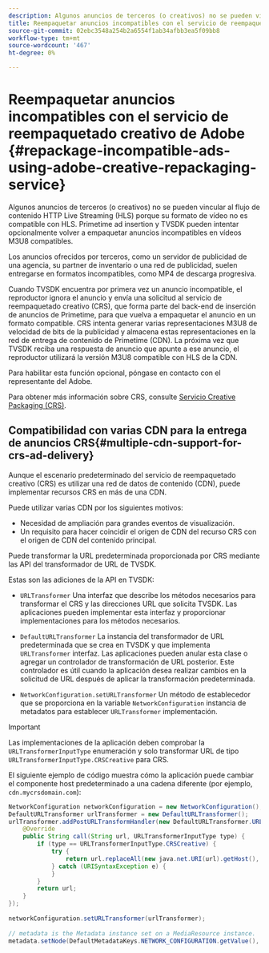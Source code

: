 ```yaml
---
description: Algunos anuncios de terceros (o creativos) no se pueden vincular al flujo de contenido HTTP Live Streaming (HLS) porque su formato de vídeo no es compatible con HLS. Primetime ad insertion y TVSDK pueden intentar opcionalmente volver a empaquetar anuncios incompatibles en vídeos M3U8 compatibles.
title: Reempaquetar anuncios incompatibles con el servicio de reempaquetado creativo de Adobe
source-git-commit: 02ebc3548a254b2a6554f1ab34afbb3ea5f09bb8
workflow-type: tm+mt
source-wordcount: '467'
ht-degree: 0%

---
```


# Reempaquetar anuncios incompatibles con el servicio de reempaquetado creativo de Adobe {#repackage-incompatible-ads-using-adobe-creative-repackaging-service}

Algunos anuncios de terceros (o creativos) no se pueden vincular al flujo de contenido HTTP Live Streaming (HLS) porque su formato de vídeo no es compatible con HLS. Primetime ad insertion y TVSDK pueden intentar opcionalmente volver a empaquetar anuncios incompatibles en vídeos M3U8 compatibles.

Los anuncios ofrecidos por terceros, como un servidor de publicidad de una agencia, su partner de inventario o una red de publicidad, suelen entregarse en formatos incompatibles, como MP4 de descarga progresiva.

Cuando TVSDK encuentra por primera vez un anuncio incompatible, el reproductor ignora el anuncio y envía una solicitud al servicio de reempaquetado creativo (CRS), que forma parte del back-end de inserción de anuncios de Primetime, para que vuelva a empaquetar el anuncio en un formato compatible. CRS intenta generar varias representaciones M3U8 de velocidad de bits de la publicidad y almacena estas representaciones en la red de entrega de contenido de Primetime (CDN). La próxima vez que TVSDK reciba una respuesta de anuncio que apunte a ese anuncio, el reproductor utilizará la versión M3U8 compatible con HLS de la CDN.

Para habilitar esta función opcional, póngase en contacto con el representante del Adobe.

Para obtener más información sobre CRS, consulte [Servicio Creative Packaging (CRS)](https://helpx.adobe.com/content/dam/help/en/primetime/guides/crs.pdf).

## Compatibilidad con varias CDN para la entrega de anuncios CRS{#multiple-cdn-support-for-crs-ad-delivery}

Aunque el escenario predeterminado del servicio de reempaquetado creativo (CRS) es utilizar una red de datos de contenido (CDN), puede implementar recursos CRS en más de una CDN.

Puede utilizar varias CDN por los siguientes motivos:

* Necesidad de ampliación para grandes eventos de visualización.
* Un requisito para hacer coincidir el origen de CDN del recurso CRS con el origen de CDN del contenido principal.

Puede transformar la URL predeterminada proporcionada por CRS mediante las API del transformador de URL de TVSDK.

Estas son las adiciones de la API en TVSDK:

* `URLTransformer` Una interfaz que describe los métodos necesarios para transformar el CRS y las direcciones URL que solicita TVSDK. Las aplicaciones pueden implementar esta interfaz y proporcionar implementaciones para los métodos necesarios.

* `DefaultURLTransformer` La instancia del transformador de URL predeterminada que se crea en TVSDK y que implementa `URLTransformer` interfaz. Las aplicaciones pueden anular esta clase o agregar un controlador de transformación de URL posterior. Este controlador es útil cuando la aplicación desea realizar cambios en la solicitud de URL después de aplicar la transformación predeterminada.

* `NetworkConfiguration.setURLTransformer` Un método de establecedor que se proporciona en la variable `NetworkConfiguration` instancia de metadatos para establecer `URLTransformer` implementación.

>[!IMPORTANT]
>
>Las implementaciones de la aplicación deben comprobar la `URLTransformerInputType` enumeración y solo transformar URL de tipo `URLTransformerInputType.CRSCreative` para CRS.

El siguiente ejemplo de código muestra cómo la aplicación puede cambiar el componente host predeterminado a una cadena diferente (por ejemplo, `cdn.mycrsdomain.com`):

```java
NetworkConfiguration networkConfiguration = new NetworkConfiguration(); 
DefaultURLTransformer urlTransformer = new DefaultURLTransformer(); 
urlTransformer.addPostURLTransformHandler(new DefaultURLTransformer.URLTransformHandler() { 
    @Override 
    public String call(String url, URLTransformerInputType type) { 
        if (type == URLTransformerInputType.CRSCreative) { 
            try { 
                return url.replaceAll(new java.net.URI(url).getHost(), "cdn.mycrsdomain.com"); 
            } catch (URISyntaxException e) { 
            } 
        } 
        return url; 
    } 
}); 
   
networkConfiguration.setURLTransformer(urlTransformer); 
   
// metadata is the Metadata instance set on a MediaResource instance. 
metadata.setNode(DefaultMetadataKeys.NETWORK_CONFIGURATION.getValue(), networkConfiguration);
```
